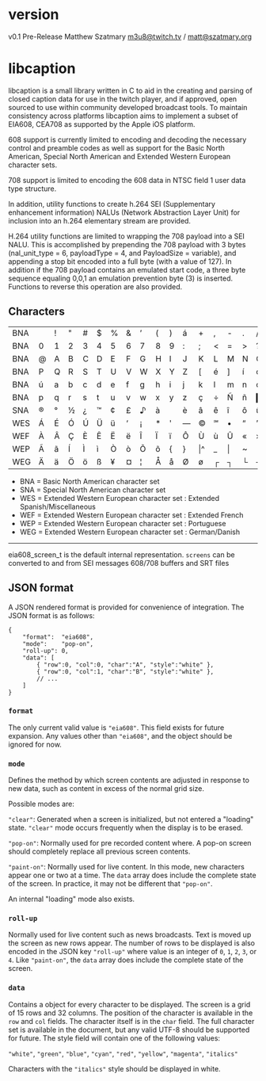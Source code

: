 # version
v0.1 Pre-Release
Matthew Szatmary m3u8@twitch.tv / matt@szatmary.org

# libcaption

libcaption is a small library written in C to aid in the creating and parsing of closed caption data for use in the twitch player, and if approved, open sourced to use within community developed broadcast tools. To maintain consistency across platforms libcaption aims to implement a subset of EIA608, CEA708 as supported by the Apple iOS platform.

608 support is currently limited to encoding and decoding the necessary control and preamble codes as well as support for the Basic North American, Special North American and Extended Western European character sets.

708 support is limited to encoding the 608 data in NTSC field 1 user data type structure.

In addition, utility functions to create h.264 SEI (Supplementary enhancement information) NALUs (Network Abstraction Layer Unit) for inclusion into an h.264 elementary stream are provided.

H.264 utility functions are limited to wrapping the 708 payload into a SEI NALU. This is accomplished by prepending the 708 payload with 3 bytes (nal_unit_type = 6, payloadType = 4, and PayloadSize = variable), and appending a stop bit encoded into a full byte (with a value of 127). In addition if the 708 payload contains an emulated start code, a three byte sequence equaling 0,0,1 an emulation prevention byte (3) is inserted. Functions to reverse this operation are also provided.

## Characters
| | | | | | | | | | | | | | | | | |
|---|---|---|---|---|---|---|---|---|---|---|---|---|---|---|---|---|
|BNA| |!|"|#|$|%|&|’|(|)|á|+|,|-|.|/|
|BNA|0|1|2|3|4|5|6|7|8|9|:|;|<|=|>|?|
|BNA|@|A|B|C|D|E|F|G|H|I|J|K|L|M|N|O|
|BNA|P|Q|R|S|T|U|V|W|X|Y|Z|[|é|]|í|ó|
|BNA|ú|a|b|c|d|e|f|g|h|i|j|k|l|m|n|o|
|BNA|p|q|r|s|t|u|v|w|x|y|z|ç|÷|Ñ|ñ|█|
|SNA|®|°|½|¿|™|¢|£|♪|à| |è|â|ê|î|ô|û|
|WES|Á|É|Ó|Ú|Ü|ü|‘|¡|*|'|—|©|℠|•|“|”|
|WEF|À|Â|Ç|È|Ê|Ë|ë|Î|Ï|ï|Ô|Ù|ù|Û|«|»|
|WEP|Ã|ã|Í|Ì|ì|Ò|ò|Õ|õ|{|}|\\|^|_|\||~|
|WEG|Ä|ä|Ö|ö|ß|¥|¤|¦|Å|å|Ø|ø|┌|┐|└|┘|

* BNA = Basic North American character set
* SNA = Special North American character set
* WES = Extended Western European character set : Extended Spanish/Miscellaneous
* WEF = Extended Western European character set : Extended French
* WEP = Extended Western European character set : Portuguese
* WEG = Extended Western European character set : German/Danish


------
eia608_screen_t is the default internal representation. `screens` can be
converted to and from SEI messages 608/708 buffers and SRT files

## JSON format
A JSON rendered format is provided for convenience of integration. The JSON
format is as follows:

```
{
    "format":  "eia608",
    "mode":    "pop-on",
    "roll-up": 0,
    "data": [
        { "row":0, "col":0, "char":"A", "style":"white" },
        { "row":0, "col":1, "char":"B", "style":"white" },
        // ...
    ]
}
```

### `format`
The only current valid value is `"eia608"`. This field exists for
future expansion.  Any values other than `"eia608"`, and the object should be
ignored for now.

### `mode`
Defines the method by which screen contents are adjusted in response to
new data, such as content in excess of the normal grid size.

Possible modes are:

`"clear"`: Generated when a screen is initialized, but not entered a "loading"
state. `"clear"` mode  occurs frequently when the display is to be erased.

`"pop-on"`: Normally used for pre recorded content where. A pop-on screen should
completely replace all previous screen contents.

`"paint-on"`: Normally used for live content. In this mode, new characters
appear one or two at a time. The `data` array does include the complete state of
the screen. In practice, it may not be different that `"pop-on"`.

An internal "loading" mode also exists.

### `roll-up`
Normally used for live content such as news broadcasts. Text is moved up the
screen as new rows appear. The number of rows to be displayed is also encoded in
the JSON  key `"roll-up"` where value is an integer of `0`, `1`, `2`, `3`, or `4`.
Like `"paint-on"`, the `data` array does include the complete state of the screen.

### `data`
Contains a object for every character to be displayed. The screen is a grid of
15 rows and 32 columns. The position of the character is available in the `row`
and `col` fields. The character itself is in the `char` field. The full
character set is available in the document, but any valid UTF-8 should be
supported for future. The style field will contain one of the following values:

`"white"`, `"green"`, `"blue"`, `"cyan"`, `"red"`, `"yellow"`, `"magenta"`, `"italics"`

Characters with the `"italics"` style should be displayed in white.
